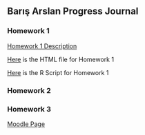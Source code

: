 ## Barış Arslan Progress Journal


### Homework 1
[Homework 1 Description](HW1/IE360_Spring22_HW1.pdf)

[Here](https://bu-ie-360.github.io/spring22-BarisArslan/HW1/HW1_Baris_Arslan.html) is the HTML file for Homework 1


[Here](HW1/HW1_Baris_Arslan.Rmd) is the R Script for Homework 1


### Homework 2

### Homework 3

[Moodle Page](https://moodle.boun.edu.tr/login/)
